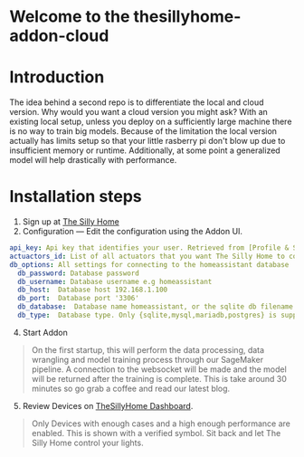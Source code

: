 
# Welcome to the thesillyhome-addon-cloud

# Introduction

The idea behind a second repo is to differentiate the local and cloud version. Why would you want a cloud version you might ask?
With an existing local setup, unless you deploy on a sufficiently large machine there is no way to train big models. Because of the limitation the local version actually has limits setup so that your little rasberry pi don't blow up due to insufficient memory or runtime.
Additionally, at some point a generalized model will help drastically with performance.

# Installation steps

  1. Sign up at [The Silly Home](https://thesillyhome.ai/auth)
  2. Configuration — Edit the configuration using the Addon UI.
``` yaml
api_key: Api key that identifies your user. Retrieved from [Profile & Security](https://thesillyhome.ai/app/profile) under API Key Generation.
actuactors_id: List of all actuators that you want The Silly Home to control. Only switches and lights.
db_options: All settings for connecting to the homeassistant database
  db_password: Database password 
  db_username: Database username e.g homeassistant
  db_host:  Database host 192.168.1.100
  db_port:  Database port '3306'
  db_database:  Database name homeassistant, or the sqlite db filename (`home-assistant_v2.db` is the default)
  db_type:  Database type. Only {sqlite,mysql,mariadb,postgres} is supported
```


4. Start Addon
> On the first startup, this will perform the data processing, data wrangling and model training process through our SageMaker pipeline. 
A connection to the websocket will be made and the model will be returned after the training is complete. This is take around 30 minutes so go grab a coffee and read our latest blog.
   

5. Review Devices on [TheSillyHome Dashboard](https://thesillyhome.ai/app/dashboard).
>Only Devices with enough cases and a high enough performance are enabled. This is shown with a verified symbol. Sit back and let The Silly Home control your lights.

